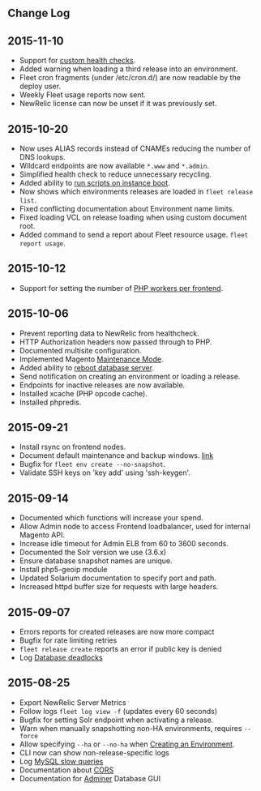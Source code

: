 Change Log
----------

2015-11-10
----------

* Support for [custom health checks](http://docs.anchorfleet.com/fleet-magento-1/configuring-magento-for-fleet/health-check/).
* Added warning when loading a third release into an environment.
* Fleet cron fragments (under /etc/cron.d/) are now readable by the deploy user.
* Weekly Fleet usage reports now sent.
* NewRelic license can now be unset if it was previously set.

2015-10-20
----------

* Now uses ALIAS records instead of CNAMEs reducing the number of DNS lookups.
* Wildcard endpoints are now available `*.www` and `*.admin`.
* Simplified health check to reduce unnecessary recycling.
* Added ability to [run scripts on instance boot](configuring-magento-for-fleet/customisation/#running-scripts-on-instance-boot).
* Now shows which environments releases are loaded in `fleet release list`.
* Fixed conflicting documentation about Environment name limits.
* Fixed loading VCL on release loading when using custom document root.
* Added command to send a report about Fleet resource usage. `fleet report usage`.

2015-10-12
----------

* Support for setting the number of [PHP workers per frontend](how-to/manage-environments/#set-worker-counts-per-instance).

2015-10-06
----------

* Prevent reporting data to NewRelic from healthcheck.
* HTTP Authorization headers now passed through to PHP.
* Documented multisite configuration.
* Implemented Magento [Maintenance Mode](how-to/manage-environments/#enabling-and-disabling-maintenance-mode-for-an-environment).
* Added ability to [reboot database server](how-to/manage-databases/#rebooting-a-database).
* Send notification on creating an environment or loading a release.
* Endpoints for inactive releases are now available.
* Installed xcache (PHP opcode cache).
* Installed phpredis.

2015-09-21
----------

* Install rsync on frontend nodes.
* Document default maintenance and backup windows. [link](faq/updates-and-maintenance)
* Bugfix for `fleet env create --no-snapshot`.
* Validate SSH keys on 'key add' using 'ssh-keygen'.

2015-09-14
----------

* Documented which functions will increase your spend.
* Allow Admin node to access Frontend loadbalancer, used for internal Magento API.
* Increase idle timeout for Admin ELB from 60 to 3600 seconds.
* Documented the Solr version we use (3.6.x)
* Ensure database snapshot names are unique.
* Install php5-geoip module
* Updated Solarium documentation to specify port and path.
* Increased httpd buffer size for requests with large headers.

2015-09-07
----------

* Errors reports for created releases are now more compact
* Bugfix for rate limiting retries
* `fleet release create` reports an error if public key is denied
* Log [Database deadlocks](troubleshooting/database/#database-deadlocks)

2015-08-25
----------

 * Export NewRelic Server Metrics
 * Follow logs `fleet log view -f` (updates every 60 seconds)
 * Bugfix for setting Solr endpoint when activating a release.
 * Warn when manually snapshotting non-HA environments, requires `--force`
 * Allow specifying `--ha` or `--no-ha` when [Creating an Environment](how-to/manage-environments/#creating-a-new-environment).
 * CLI now can show non-release-specific logs
 * Log [MySQL slow queries](troubleshooting/database/#database-performance)
 * Documentation about [CORS](faq/cors/)
 * Documentation for [Adminer](how-to/manage-databases/) Database GUI
